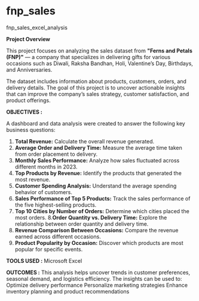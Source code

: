 # fnp_sales
fnp_sales_excel_analysis

**Project Overview**

This project focuses on analyzing the sales dataset from **"Ferns and Petals (FNP)"** — a company that specializes in delivering gifts for various occasions such as Diwali, Raksha Bandhan, Holi, Valentine’s Day, Birthdays, and Anniversaries.

The dataset includes information about products, customers, orders, and delivery details. The goal of this project is to uncover actionable insights that can improve the company’s sales strategy, customer satisfaction, and product offerings.

**OBJECTIVES :**

A dashboard and data analysis were created to answer the following key business questions:

1. **Total Revenue:** Calculate the overall revenue generated.
2. **Average Order and Delivery Time:** Measure the average time taken from order placement to delivery.
3. **Monthly Sales Performance:** Analyze how sales fluctuated across different months in 2023.
4. **Top Products by Revenue:** Identify the products that generated the most revenue.
5. **Customer Spending Analysis:** Understand the average spending behavior of customers.
6. **Sales Performance of Top 5 Products:** Track the sales performance of the five highest-selling products.
7. **Top 10 Cities by Number of Orders:** Determine which cities placed the most orders.
8.**Order Quantity vs. Delivery Time:** Explore the relationship between order quantity and delivery time.
9. **Revenue Comparison Between Occasions:** Compare the revenue earned across different occasions.
10. **Product Popularity by Occasion:** Discover which products are most popular for specific events.

**TOOLS USED :**
Microsoft Excel

**OUTCOMES :**
This analysis helps uncover trends in customer preferences, seasonal demand, and logistics efficiency. The insights can be used to:
 Optimize delivery performance
 Personalize marketing strategies
 Enhance inventory planning and product recommendations

